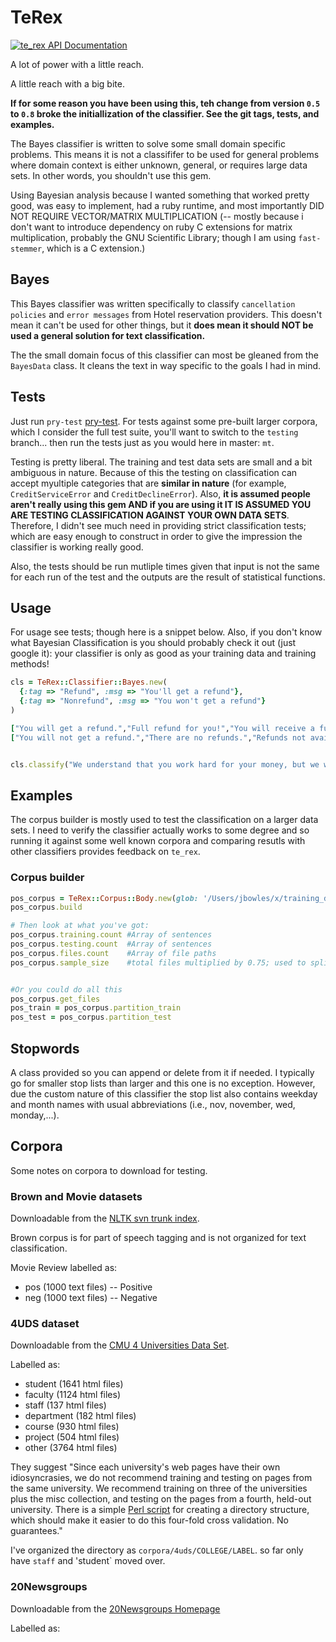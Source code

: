 # TeRex
[![te_rex API Documentation](https://www.omniref.com/ruby/gems/te_rex.png)](https://www.omniref.com/ruby/gems/te_rex)

A lot of power with a little reach.

A little reach with a big bite.

**If for some reason you have been using this, teh change from version `0.5` to `0.8` broke the initiallization of the classifier. See the git tags, tests, and examples.**

The Bayes classifier is written to solve some small domain specific problems. This means it is not a classififer to be used for general problems where domain context is either unknown, general, or requires large data sets. In other words, you shouldn't use this gem.

Using Bayesian analysis because I wanted something that worked pretty good, was easy to implement, had a ruby runtime, and most importantly DID NOT REQUIRE VECTOR/MATRIX MULTIPLICATION (-- mostly because i don't want to introduce dependency on ruby C extensions for matrix multiplication, probably the GNU Scientific Library; though I am using `fast-stemmer`, which is a C extension.)

## Bayes
This Bayes classifier was written specifically to classify `cancellation policies` and `error messages` from Hotel reservation providers. This doesn't mean it can't be used for other things, but it **does mean it should NOT be used a general solution for text classification.**

The the small domain focus of this classifier can most be gleaned from the `BayesData` class. It cleans the text in way specific to the goals I had in mind.

## Tests
Just run `pry-test` [pry-test](https://github.com/hopsoft/pry-test). For tests against some pre-built larger corpora, which I consider the full test suite, you'll want to switch to the `testing` branch... then run the tests just as you would here in master: `mt`.

Testing is pretty liberal. The training and test data sets are small and a bit ambiguous in nature. Because of this the testing on classification can accept myultiple categories that are **similar in nature** (for example, `CreditServiceError` and `CreditDeclineError`). Also, **it is assumed people aren't really using this gem AND if you are using it IT IS ASSUMED YOU ARE TESTING CLASSIFICATION AGAINST YOUR OWN DATA SETS**. Therefore, I didn't see much need in providing strict classification tests; which are easy enough to construct in order to give the impression the classifier is working really good.

Also, the tests should be run mutliple times given that input is not the same for each run of the test and the outputs are the result of statistical functions.

## Usage
For usage see tests; though here is a snippet below. Also, if you don't know what Bayesian Classification is you should probably check it out (just google it): your classifier is only as good as your training data and training methods!

```ruby
cls = TeRex::Classifier::Bayes.new(
  {:tag => "Refund", :msg => "You'll get a refund"},
  {:tag => "Nonrefund", :msg => "You won't get a refund"}
)

["You will get a refund.","Full refund for you!","You will receive a full refund.","You may only get a partial refund."].each {|txt| cls.train("Refund", txt)}
["You will not get a refund.","There are no refunds.","Refunds not available.","You will not get a refund."].each {|txt| cls.train("Nonrefund", txt)}


cls.classify("We understand that you work hard for your money, but we will not give you a refund.")
```


## Examples
The corpus builder is mostly used to test the classification on a larger data sets. I need to verify the classifier actually works to some degree and so running it against some well known corpora and comparing resutls with other classifiers provides feedback on `te_rex`. 

### Corpus builder

```rb
pos_corpus = TeRex::Corpus::Body.new(glob: '/Users/jbowles/x/training_data/corpora/words/en*', format_klass: TeRex::Format::BasicFile)
pos_corpus.build

# Then look at what you've got:
pos_corpus.training.count #Array of sentences
pos_corpus.testing.count  #Array of sentences
pos_corpus.files.count    #Array of file paths
pos_corpus.sample_size    #total files multiplied by 0.75; used to split files for test/train (0.25 for test, rest for train)


#Or you could do all this
pos_corpus.get_files
pos_train = pos_corpus.partition_train
pos_test = pos_corpus.partition_test
```

## Stopwords
A class provided so you can append or delete from it if needed. I typically go for smaller stop lists than larger and this one is no exception. However, due the custom nature of this classifier the stop list also contains weekday and month names with usual abbreviations (i.e., nov, november, wed, monday,...).


## Corpora
Some notes on corpora to download for testing.

### Brown and Movie datasets
Downloadable from the [NLTK svn trunk index](http://nltk.googlecode.com/svn/trunk/nltk_data/index.xml).

Brown corpus is for part of speech tagging and is not organized for text classification.

Movie Review labelled as:
* pos (1000 text files) -- Positive
* neg (1000 text files) -- Negative


### 4UDS dataset
Downloadable from the [CMU 4 Universities Data Set](http://www.cs.cmu.edu/afs/cs.cmu.edu/project/theo-19/www/data/).

Labelled as:
* student (1641 html files)
* faculty (1124 html files)
* staff (137 html files)
* department (182 html files)
* course (930 html files)
* project (504 html files)
* other (3764 html files)

They suggest "Since each university's web pages have their own idiosyncrasies, we do not recommend training and testing on pages from the same university. We recommend training on three of the universities plus the misc collection, and testing on the pages from a fourth, held-out university. There is a simple [Perl script](http://www.cs.cmu.edu/afs/cs.cmu.edu/project/theo-20/www/data/make-x-val) for creating a directory structure, which should make it easier to do this four-fold cross validation. No guarantees."

I've organized the directory as `corpora/4uds/COLLEGE/LABEL`. so far only have `staff` and 'student` moved over.

### 20Newsgroups
Downloadable from the [20Newsgroups Homepage](http://qwone.com/~jason/20Newsgroups/)

Labelled as:


